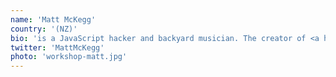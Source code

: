 ```yaml
---
name: 'Matt McKegg'
country: '(NZ)'
bio: 'is a JavaScript hacker and backyard musician. The creator of <a href="http://loopjs.com/">Loop Drop</a>, an open source tool for performing live electronic music, he spends the rest of his time creating music as <a href="http://soundcloud.com/destroy-with-science">DESTROY WITH SCIENCE</a>.'
twitter: 'MattMcKegg'
photo: 'workshop-matt.jpg'
---
```


